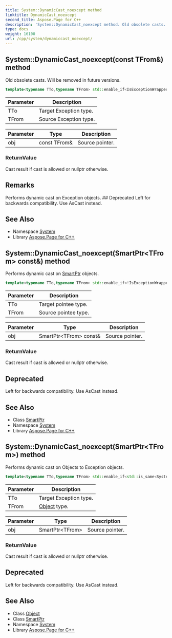 ```yaml
---
title: System::DynamicCast_noexcept method
linktitle: DynamicCast_noexcept
second_title: Aspose.Page for C++
description: 'System::DynamicCast_noexcept method. Old obsolete casts. Will be removed in future versions in C++.'
type: docs
weight: 16100
url: /cpp/system/dynamiccast_noexcept/
---
```

## System::DynamicCast_noexcept(const TFrom\&) method


Old obsolete casts. Will be removed in future versions.

```cpp
template<typename TTo,typename TFrom> std::enable_if<IsExceptionWrapper<TFrom>::value &&IsExceptionWrapper<TTo>::value &&(std::is_convertible<TTo, TFrom>::value||std::is_base_of<TTo, TFrom>::value), TTo>::type System::DynamicCast_noexcept(const TFrom &obj) noexcept
```


| Parameter | Description |
| --- | --- |
| TTo | Target Exception type. |
| TFrom | Source Exception type. |

| Parameter | Type | Description |
| --- | --- | --- |
| obj | const TFrom\& | Source pointer. |

### ReturnValue

Cast result if cast is allowed or nullptr otherwise.
## Remarks


Performs dynamic cast on Exception objects. ## Deprecated
Left for backwards compatibility. Use AsCast instead. 

## See Also

* Namespace [System](../)
* Library [Aspose.Page for C++](../../)
## System::DynamicCast_noexcept(SmartPtr\<TFrom\> const\&) method


Performs dynamic cast on [SmartPtr](../smartptr/) objects.

```cpp
template<typename TTo,typename TFrom> std::enable_if<!IsExceptionWrapper<TTo>::value, typenameCastResult<TTo>::type>::type System::DynamicCast_noexcept(SmartPtr<TFrom> const &obj) noexcept
```


| Parameter | Description |
| --- | --- |
| TTo | Target pointee type. |
| TFrom | Source pointee type. |

| Parameter | Type | Description |
| --- | --- | --- |
| obj | SmartPtr\<TFrom\> const\& | Source pointer. |

### ReturnValue

Cast result if cast is allowed or nullptr otherwise.

## Deprecated
Left for backwards compatibility. Use AsCast instead. 

## See Also

* Class [SmartPtr](../smartptr/)
* Namespace [System](../)
* Library [Aspose.Page for C++](../../)
## System::DynamicCast_noexcept(SmartPtr\<TFrom\>) method


Performs dynamic cast on Objects to Exception objects.

```cpp
template<typename TTo,typename TFrom> std::enable_if<std::is_same<System::Object, TFrom>::value &&IsExceptionWrapper<TTo>::value, TTo>::type System::DynamicCast_noexcept(SmartPtr<TFrom> obj) noexcept
```


| Parameter | Description |
| --- | --- |
| TTo | Target Exception type. |
| TFrom | [Object](../object/) type. |

| Parameter | Type | Description |
| --- | --- | --- |
| obj | SmartPtr\<TFrom\> | Source pointer. |

### ReturnValue

Cast result if cast is allowed or nullptr otherwise.

## Deprecated
Left for backwards compatibility. Use AsCast instead. 

## See Also

* Class [Object](../object/)
* Class [SmartPtr](../smartptr/)
* Namespace [System](../)
* Library [Aspose.Page for C++](../../)
